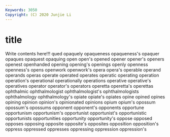 ```yaml
---
Keywords: 3050
Copyright: (C) 2020 Junjie Li
---
```


# title

Write contents here!!!
qued 
opaquely 
opaqueness 
opaqueness's 
opaquer 
opaques 
opaquest 
opaquing
open 
open's 
opened 
opener 
opener's 
openers 
openest 
openhanded 
opening 
opening's
openings 
openly 
openness 
openness's 
opens 
openwork 
openwork's 
opera 
opera's 
operable
operand 
operands 
operas 
operate 
operated 
operates 
operatic 
operating 
operation 
operation's
operational 
operationally 
operations 
operative 
operative's 
operatives 
operator 
operator's 
operators 
operetta
operetta's 
operettas 
ophthalmic 
ophthalmologist 
ophthalmologist's 
ophthalmologists 
ophthalmology 
ophthalmology's 
opiate 
opiate's
opiates 
opine 
opined 
opines 
opining 
opinion 
opinion's 
opinionated 
opinions 
opium
opium's 
opossum 
opossum's 
opossums 
opponent 
opponent's 
opponents 
opportune 
opportunism 
opportunism's
opportunist 
opportunist's 
opportunistic 
opportunists 
opportunities 
opportunity 
opportunity's 
oppose 
opposed 
opposes
opposing 
opposite 
opposite's 
opposites 
opposition 
opposition's 
oppress 
oppressed 
oppresses 
oppressing
oppression 
oppression's 

